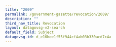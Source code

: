 ```yaml
---
title: "2009"
permalink: /government-gazette/revocation/2009/
description: ""
third_nav_title: Revocation
layout: datagovsg-v2-search
default_field: Subject
datagovsg-id: d_e16bee1f55f944cf4ab03b330acd7c4a
---
```

